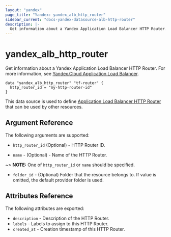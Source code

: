 ```yaml
---
layout: "yandex"
page_title: "Yandex: yandex_alb_http_router"
sidebar_current: "docs-yandex-datasource-alb-http-router"
description: |-
  Get information about a Yandex Application Load Balancer HTTP Router.
---
```


# yandex\_alb\_http\_router

Get information about a Yandex Application Load Balancer HTTP Router. For more information, see
[Yandex.Cloud Application Load Balancer](https://cloud.yandex.com/en/docs/application-load-balancer/quickstart).

```hcl
data "yandex_alb_http_router" "tf-router" {
  http_router_id = "my-http-router-id"
}
```

This data source is used to define [Application Load Balancer HTTP Router] that can be used by other resources.

## Argument Reference

The following arguments are supported:

* `http_router_id` (Optional) - HTTP Router ID.

* `name` - (Optional) - Name of the HTTP Router.

~> **NOTE:** One of `http_router_id` or `name` should be specified.

* `folder_id` - (Optional) Folder that the resource belongs to. If value is omitted, the default provider folder is used.

## Attributes Reference

The following attributes are exported:

* `description` - Description of the HTTP Router.
* `labels` - Labels to assign to this HTTP Router.
* `created_at` - Creation timestamp of this HTTP Router.

[Application Load Balancer HTTP Router]: https://cloud.yandex.com/en/docs/application-load-balancer/concepts/http-router